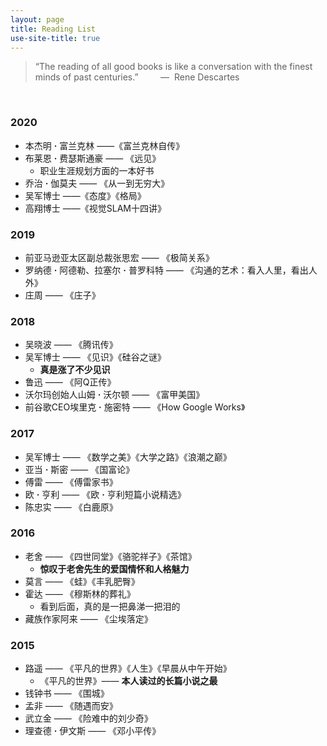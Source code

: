 ```yaml
---
layout: page
title: Reading List
use-site-title: true
---
```


> “The reading of all good books is like a conversation with the finest minds of past centuries.” &nbsp;&nbsp;&nbsp;&nbsp;&nbsp;&nbsp;&nbsp;&nbsp;—&nbsp;&nbsp;Rene Descartes

<br/>

### 2020
- 本杰明 **·** 富兰克林 ——《富兰克林自传》
- 布莱恩 **·** 费瑟斯通豪 —— 《远见》
    * 职业生涯规划方面的一本好书
- 乔治 **·** 伽莫夫 —— 《从一到无穷大》
- 吴军博士 ——《态度》《格局》
- 高翔博士 ——《视觉SLAM十四讲》

### 2019
- 前亚马逊亚太区副总裁张思宏 —— 《极简关系》
- 罗纳德 **·** 阿德勒、拉塞尔 **·** 普罗科特 —— 《沟通的艺术：看入人里，看出人外》
- 庄周 —— 《庄子》

### 2018
- 吴晓波 —— 《腾讯传》
- 吴军博士 —— 《见识》《硅谷之谜》
    * **真是涨了不少见识**
- 鲁迅 —— 《阿Q正传》
- 沃尔玛创始人山姆 **·** 沃尔顿 —— 《富甲美国》
- 前谷歌CEO埃里克 **·** 施密特 —— 《How Google Works》

### 2017
- 吴军博士 —— 《数学之美》《大学之路》《浪潮之巅》
- 亚当 **·** 斯密 —— 《国富论》
- 傅雷 —— 《傅雷家书》
- 欧 **·** 亨利 —— 《欧 **·** 亨利短篇小说精选》
- 陈忠实 —— 《白鹿原》

### 2016
- 老舍 —— 《四世同堂》《骆驼祥子》《茶馆》
    * **惊叹于老舍先生的爱国情怀和人格魅力**
- 莫言 —— 《蛙》《丰乳肥臀》
- 霍达 —— 《穆斯林的葬礼》
    * 看到后面，真的是一把鼻涕一把泪的
- 藏族作家阿来 —— 《尘埃落定》

### 2015
- 路遥 —— 《平凡的世界》《人生》《早晨从中午开始》
    * 《平凡的世界》—— **本人读过的长篇小说之最**
- 钱钟书 —— 《围城》
- 孟非 —— 《随遇而安》
- 武立金 —— 《险难中的刘少奇》
- 理查德 **·** 伊文斯 —— 《邓小平传》
